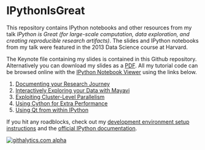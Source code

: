 IPythonIsGreat
==============

This repository contains IPython notebooks and other resources from my talk _IPython is Great (for large-scale computation, data exploration, and creating reproducible research artifacts)_. The slides and IPython notebooks from my talk were featured in the 2013 Data Science course at Harvard.

The Keynote file containing my slides is contained in this Github repository. Alternatively you can download my slides as a <a href='https://github.com/mroberts3000/IPythonIsGreat/raw/master/IPython is Great.pdf'>PDF</a>. All my tutorial code can be browsed online with the <a href='http://nbviewer.ipython.org/'>IPython Notebook Viewer</a> using the links below.

1. <a href='http://nbviewer.ipython.org/urls/raw.github.com/mroberts3000/IPythonIsGreat/master/IPython/01 Documenting your Research Journey.ipynb'>Documenting your Research Journey</a>
2. <a href='http://nbviewer.ipython.org/urls/raw.github.com/mroberts3000/IPythonIsGreat/master/IPython/02 Interactively Exploring your Data with Mayavi.ipynb'>Interactively Exploring your Data with Mayavi</a>
3. <a href='http://nbviewer.ipython.org/urls/raw.github.com/mroberts3000/IPythonIsGreat/master/IPython/03 Exploiting Cluster-Level Parallelism.ipynb'>Exploiting Cluster-Level Parallelism</a>
4. <a href='http://nbviewer.ipython.org/urls/raw.github.com/mroberts3000/IPythonIsGreat/master/IPython/04 Using Cython for Extra Performance.ipynb'>Using Cython for Extra Performance</a>
5. <a href='http://nbviewer.ipython.org/urls/raw.github.com/mroberts3000/IPythonIsGreat/master/IPython/05 Using Qt from within IPython.ipynb'>Using Qt from within IPython</a>

If you hit any roadblocks, check out my <a href='https://www.evernote.com/shard/s231/sh/8bb33cf0-d293-40b1-97e3-5a83e8a06ccf/ad73af4d68a2f062ad22c4557d5136cc'>development environment setup instructions</a> and the <a href='http://ipython.org/documentation.html'>official IPython documentation</a>.

[![githalytics.com alpha](https://cruel-carlota.pagodabox.com/4a516f7769aabae126d89c11e4a90660 "githalytics.com")](http://githalytics.com/mroberts3000/IPythonIsGreat)
